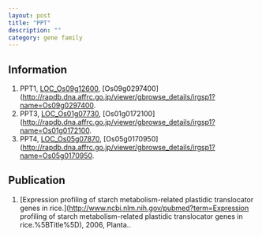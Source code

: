 ```yaml
---
layout: post
title: "PPT"
description: ""
category: gene family
---
```


## Information
1. PPT1, [LOC_Os09g12600](http://rice.plantbiology.msu.edu/cgi-bin/ORF_infopage.cgi?orf=LOC_Os09g12600), [Os09g0297400](http://rapdb.dna.affrc.go.jp/viewer/gbrowse_details/irgsp1?name=Os09g0297400.
2. PPT3, [LOC_Os01g07730](http://rice.plantbiology.msu.edu/cgi-bin/ORF_infopage.cgi?orf=LOC_Os01g07730), [Os01g0172100](http://rapdb.dna.affrc.go.jp/viewer/gbrowse_details/irgsp1?name=Os01g0172100.
3. PPT4, [LOC_Os05g07870](http://rice.plantbiology.msu.edu/cgi-bin/ORF_infopage.cgi?orf=LOC_Os05g07870), [Os05g0170950](http://rapdb.dna.affrc.go.jp/viewer/gbrowse_details/irgsp1?name=Os05g0170950.

## Publication
1. [Expression profiling of starch metabolism-related plastidic translocator genes in rice.](http://www.ncbi.nlm.nih.gov/pubmed?term=Expression profiling of starch metabolism-related plastidic translocator genes in rice.%5BTitle%5D), 2006, Planta..


